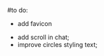 #to do:

<!-- - draw circle
- add event
- generate player (server) with his position, id, name, color other data
- (server send to front this info and front renders)
- clients sends info to server (direction of movement), then server calc coordinates of users and broadcast them back; -->

<!-- - do chat -->

- add favicon
<!-- - add avatars -->
- add scroll in chat;
- improve circles styling text;
